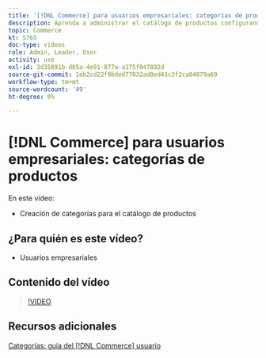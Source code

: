 ```yaml
---
title: '[!DNL Commerce] para usuarios empresariales: categorías de productos'
description: Aprenda a administrar el catálogo de productos configurando categorías.
topic: Commerce
kt: 5765
doc-type: videos
role: Admin, Leader, User
activity: use
exl-id: 3d35891b-d85a-4e91-877a-a375f047892d
source-git-commit: 1eb2cd22f9bded77032ad0ed43c3f2ca84879a69
workflow-type: tm+mt
source-wordcount: '49'
ht-degree: 0%

---
```


# [!DNL Commerce] para usuarios empresariales: categorías de productos

En este vídeo:

- Creación de categorías para el catálogo de productos

## ¿Para quién es este vídeo?

- Usuarios empresariales

## Contenido del vídeo

>[!VIDEO](https://video.tv.adobe.com/v/35950?quality=12&learn=on)

## Recursos adicionales

[Categorías: guía del  [!DNL Commerce] usuario](https://docs.magento.com/user-guide/catalog/categories.html)
